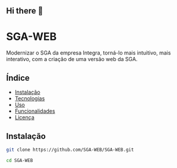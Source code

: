 ## Hi there 👋
# SGA-WEB

Modernizar o SGA da empresa Integra, torná-lo mais intuitivo, mais interativo, com a criação de uma versão web da SGA.

## Índice

- [Instalação](#instalação)
- [Tecnologias](#tecnologias)
- [Uso](#uso)
- [Funcionalidades](#funcionalidades)
- [Licença](#licença)

## Instalação

```bash
git clone https://github.com/SGA-WEB/SGA-WEB.git

cd SGA-WEB

